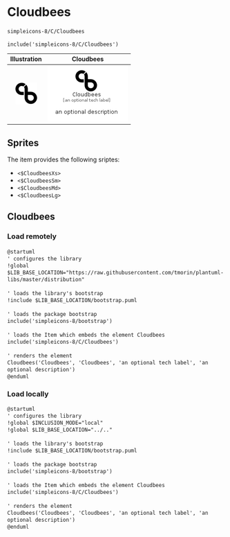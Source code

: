 # Cloudbees


```text
simpleicons-8/C/Cloudbees
```

```text
include('simpleicons-8/C/Cloudbees')
```



| Illustration | Cloudbees |
| :---: | :---: |
| ![illustration for Illustration](../../simpleicons-8/C/Cloudbees.png) | ![illustration for Cloudbees](../../simpleicons-8/C/Cloudbees.Local.png) |



## Sprites
The item provides the following sriptes:

- `<$CloudbeesXs>`
- `<$CloudbeesSm>`
- `<$CloudbeesMd>`
- `<$CloudbeesLg>`





## Cloudbees

### Load remotely
```plantuml
@startuml
' configures the library
!global $LIB_BASE_LOCATION="https://raw.githubusercontent.com/tmorin/plantuml-libs/master/distribution"

' loads the library's bootstrap
!include $LIB_BASE_LOCATION/bootstrap.puml

' loads the package bootstrap
include('simpleicons-8/bootstrap')

' loads the Item which embeds the element Cloudbees
include('simpleicons-8/C/Cloudbees')

' renders the element
Cloudbees('Cloudbees', 'Cloudbees', 'an optional tech label', 'an optional description')
@enduml
```

### Load locally
```plantuml
@startuml
' configures the library
!global $INCLUSION_MODE="local"
!global $LIB_BASE_LOCATION="../.."

' loads the library's bootstrap
!include $LIB_BASE_LOCATION/bootstrap.puml

' loads the package bootstrap
include('simpleicons-8/bootstrap')

' loads the Item which embeds the element Cloudbees
include('simpleicons-8/C/Cloudbees')

' renders the element
Cloudbees('Cloudbees', 'Cloudbees', 'an optional tech label', 'an optional description')
@enduml
```

